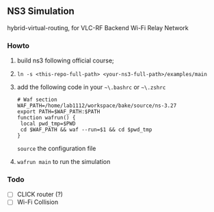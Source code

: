 ## NS3 Simulation

hybrid-virtual-routing, for VLC-RF Backend Wi-Fi Relay Network

### Howto


1. build ns3 following official course;

2. `ln -s <this-repo-full-path> <your-ns3-full-path>/examples/main`

3. add the following code in your `~\.bashrc` or `~\.zshrc`

   ```shell
   # Waf section
   WAF_PATH=/home/lab1112/workspace/bake/source/ns-3.27
   export PATH=$WAF_PATH:$PATH
   function wafrun() {
   	local pwd_tmp=$PWD
   	cd $WAF_PATH &&	waf --run=$1 &&	cd $pwd_tmp
   }
   ```

   `source` the configuration file

4. `wafrun main` to run the simulation

### Todo

- [ ] CLICK router (?)
- [ ] Wi-Fi Collision